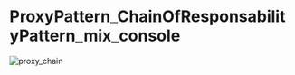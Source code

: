 # ProxyPattern_ChainOfResponsabilityPattern_mix_console
![proxy_chain](https://user-images.githubusercontent.com/32270127/33742176-6c36774c-dba7-11e7-8c61-ef637f619bf4.png)
